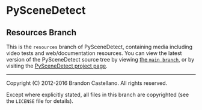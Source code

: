 
PySceneDetect
==========================================================
Resources Branch
----------------------------------------------------------

This is the `resources` branch of PySceneDetect, containing media including video tests and web/documentation resources.  You can view the latest version of the PySceneDetect source tree by viewing [the `main branch`](https://github.com/Breakthrough/PySceneDetect/tree/master/), or by visiting the [PySceneDetect project page](https://github.com/Breakthrough/PySceneDetect).

----------------------------------------------------------

Copyright (C) 2012-2016 Brandon Castellano.
All rights reserved.

Except where explicitly stated, all files in this branch are copyrighted (see the `LICENSE` file for details).
